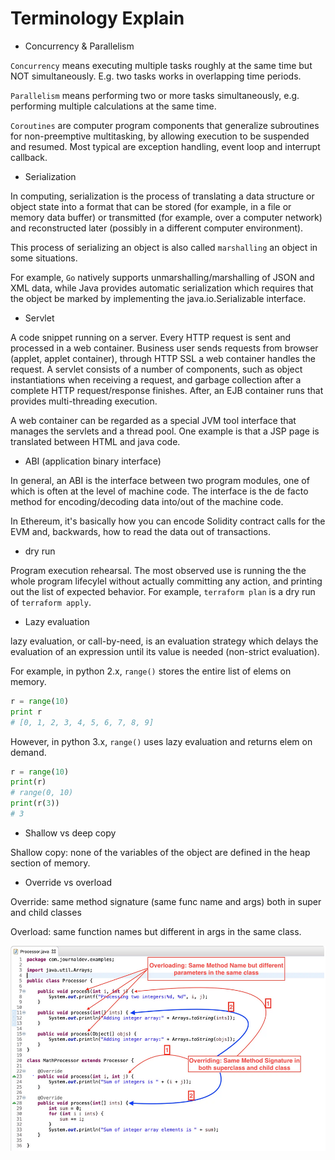 # Terminology Explain

* Concurrency & Parallelism

`Concurrency` means executing multiple tasks roughly at the same time but NOT simultaneously. E.g. two tasks works in overlapping time periods.

`Parallelism` means performing two or more tasks simultaneously, e.g. performing multiple calculations at the same time.

`Coroutines` are computer program components that generalize subroutines for non-preemptive multitasking, by allowing execution to be suspended and resumed. Most typical are exception handling, event loop and interrupt callback.

* Serialization

In computing, serialization is the process of translating a data structure or object state into a format that can be stored (for example, in a file or memory data buffer) or transmitted (for example, over a computer network) and reconstructed later (possibly in a different computer environment).

This process of serializing an object is also called `marshalling` an object in some situations.

For example, `Go` natively supports unmarshalling/marshalling of JSON and XML data, while Java provides automatic serialization which requires that the object be marked by implementing the java.io.Serializable interface.


* Servlet

A code snippet running on a server. Every HTTP request is sent and processed in a web container. Business user sends requests from browser (applet, applet container), through HTTP SSL a web container handles the request. A servlet consists of a number of components, such as object instantiations when receiving a request, and garbage collection after a complete HTTP request/response finishes. After, an EJB container runs that provides multi-threading execution.

A web container can be regarded as a special JVM tool interface that manages the servlets and a thread pool. One example is that a JSP page is translated between HTML and java code.

* ABI (application binary interface)

In general, an ABI is the interface between two program modules, one of which is often at the level of machine code. The interface is the de facto method for encoding/decoding data into/out of the machine code.

In Ethereum, it's basically how you can encode Solidity contract calls for the EVM and, backwards, how to read the data out of transactions.

* dry run

Program execution rehearsal. The most observed use is running the the whole program lifecylel without actually committing any action, and printing out the list of expected behavior. For example, `terraform plan` is a dry run of `terraform apply`.

* Lazy evaluation

lazy evaluation, or call-by-need, is an evaluation strategy which delays the evaluation of an expression until its value is needed (non-strict evaluation).

For example, in python 2.x, `range()` stores the entire list of elems on memory. 
```py
r = range(10)
print r
# [0, 1, 2, 3, 4, 5, 6, 7, 8, 9]
```

However, in python 3.x, `range()` uses lazy evaluation and returns elem on demand.
```py
r = range(10)
print(r)
# range(0, 10)
print(r(3))
# 3
```

* Shallow vs deep copy

Shallow copy: none of the variables of the object are defined in the heap section of memory.

* Override vs overload

Override: same method signature (same func name and args) both in super and child classes 

Overload: same function names but different in args in the same class.

![overload_vs_override](imgs/overload_vs_override.png "overload_vs_override")
